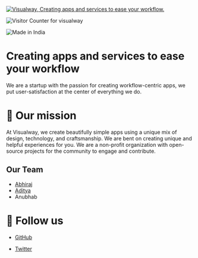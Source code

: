 [![Visualway, Creating apps and services to ease your workflow.](https://pimp-my-readme.webapp.io/pimp-my-readme/wavy-banner?subtitle=Creating%20apps%20and%20services%20to%20ease%20your%20workflow.&title=Visualway)](https://twitter.com/visualwayorg)

![Visitor Counter for visualway](https://pimp-my-readme.webapp.io/pimp-my-readme/visitor-counter?page=visualway)

![Made in India](https://pimp-my-readme.webapp.io/pimp-my-readme/sliding-text?emojis=&text=Made%2520in%2520India)

# Creating apps and services to ease your workflow

We are a startup with the passion for creating workflow-centric apps, we put user-satisfaction at the center of everything we do.

# 🎯 Our mission
At Visualway, we create beautifully simple apps using a unique mix of design, technology, and craftsmanship. 
We are bent on creating unique and helpful experiences for you. We are a non-profit organization with open-source projects for the community to engage and contribute.

## Our Team

- [Abhiraj](https://abhiraj.co) 
- [Aditya](https://foxy4096.github.io)
- Anubhab

# 🙏 Follow us
- [GitHub](https://github.com/Visualway)

- [Twitter](https://twitter.com/VisualwayOrg)

